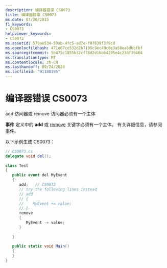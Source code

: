 ```yaml
---
description: 编译器错误 CS0073
title: 编译器错误 CS0073
ms.date: 07/20/2015
f1_keywords:
- CS0073
helpviewer_keywords:
- CS0073
ms.assetid: 579ae534-59ab-4fc5-ad7e-f87639f3f9cd
ms.openlocfilehash: 471e67ce532d2b7195c9ec49c0e3a58ea5dbbfbf
ms.sourcegitcommit: 5b475c1855b32cf78d2d1bbb4295e4c236f39464
ms.translationtype: MT
ms.contentlocale: zh-CN
ms.lasthandoff: 09/24/2020
ms.locfileid: "91188195"
---
```

# <a name="compiler-error-cs0073"></a>编译器错误 CS0073

add 访问器或 remove 访问器必须有一个主体  
  
 **事件** 定义中的 **add** 或 [remove](../language-reference/keywords/event.md) 关键字必须有一个主体。 有关详细信息，请参阅[事件](../programming-guide/events/index.md)。  
  
 以下示例生成 CS0073：  
  
```csharp  
// CS0073.cs  
delegate void del();  
  
class Test  
{  
   public event del MyEvent  
   {  
      add;   // CS0073  
      // try the following lines instead  
      // add  
      // {  
      //    MyEvent += value;  
      // }  
      remove  
      {  
         MyEvent -= value;  
      }  
  
   }  
  
   public static void Main()  
   {  
   }  
}  
```
